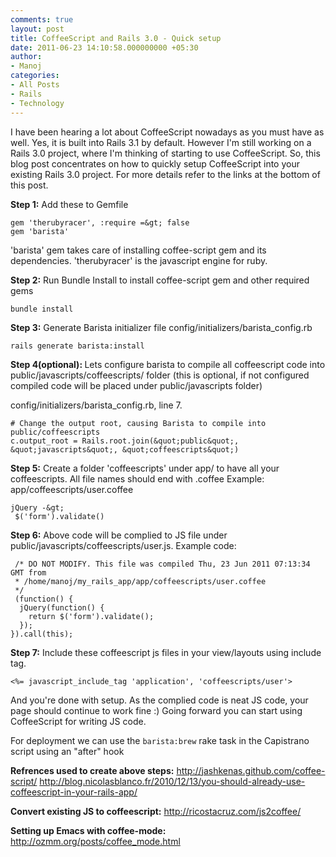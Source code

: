 ```yaml
---
comments: true
layout: post
title: CoffeeScript and Rails 3.0 - Quick setup
date: 2011-06-23 14:10:58.000000000 +05:30
author: 
- Manoj
categories:
- All Posts
- Rails
- Technology
---
```

I have been hearing a lot about CoffeeScript nowadays as you must have as well. Yes, it is built into Rails 3.1 by default. However I'm still working on a Rails 3.0 project, where I'm thinking of starting to use CoffeeScript. So, this blog post concentrates on how to quickly setup CoffeeScript into your existing Rails 3.0 project. For more details refer to the links at the bottom of this post.

<strong>Step 1:</strong> Add these to Gemfile

```
gem 'therubyracer', :require =&gt; false
gem 'barista'
```

'barista' gem takes care of installing coffee-script gem and its dependencies. 'therubyracer' is the javascript engine for ruby.

<strong>Step 2:</strong> Run Bundle Install to install coffee-script gem and other required gems

```
bundle install
```

<strong>Step 3:</strong> Generate Barista initializer file config/initializers/barista_config.rb

```
rails generate barista:install
```

<strong>Step 4(optional): </strong>Lets  configure barista to compile all coffeescript code into public/javascripts/coffeescripts/ folder (this is optional, if not configured compiled code will be placed under public/javascripts folder)

config/initializers/barista_config.rb, line 7.

```
# Change the output root, causing Barista to compile into public/coffeescripts
c.output_root = Rails.root.join(&quot;public&quot;, &quot;javascripts&quot;, &quot;coffeescripts&quot;)
```

<strong>Step 5:</strong> Create a folder 'coffeescripts' under app/ to have all your coffeescripts. All file names should end with .coffee
Example: app/coffeescripts/user.coffee

```
jQuery -&gt;
 $('form').validate()
```

<strong>Step 6:</strong> Above code will be complied to JS file under public/javascripts/coffeescripts/user.js. Example code:

```
 /* DO NOT MODIFY. This file was compiled Thu, 23 Jun 2011 07:13:34 GMT from
 * /home/manoj/my_rails_app/app/coffeescripts/user.coffee
 */
 (function() {
  jQuery(function() {
    return $('form').validate();
  });
}).call(this);
```

<strong>Step 7:</strong> Include these coffeescript js files in your view/layouts using include tag.

```
<%= javascript_include_tag 'application', 'coffeescripts/user'>
```

And you're done with setup. As the complied code is neat JS code, your page should continue to work fine :) Going forward you can start using CoffeeScript for writing JS code.

For deployment we can use the <code>barista:brew</code> rake task in the Capistrano script using an "after" hook

<strong>Refrences used to create above steps:</strong>
<a href="http://jashkenas.github.com/coffee-script/">http://jashkenas.github.com/coffee-script/</a>
<a href="http://blog.nicolasblanco.fr/2010/12/13/you-should-already-use-coffeescript-in-your-rails-app/">http://blog.nicolasblanco.fr/2010/12/13/you-should-already-use-coffeescript-in-your-rails-app/</a>

<strong>Convert existing JS to coffeescript:</strong>
<a href="http://ricostacruz.com/js2coffee/">http://ricostacruz.com/js2coffee/</a>

<strong>Setting up Emacs with coffee-mode:</strong>
<a href="http://ozmm.org/posts/coffee_mode.html">http://ozmm.org/posts/coffee_mode.html</a>
